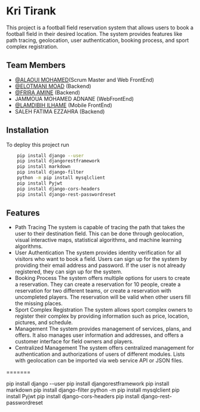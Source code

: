 # Kri Tirank

This project is a football field reservation system that allows users to book a football field in their desired location. The system provides features like path tracing, geolocation, user authentication, booking process, and sport complex registration.


## Team Members

- [@ALAOUI MOHAMED](https://github.com/TheRealMoro)(Scrum Master and Web FrontEnd) 
- [@ELOTMANI MOAD](https://github.com/MEO666) (Backend) 
- [@FRIRA AMINE](https://github.com/f-amine) (Backend)
- JAMMOUA MOHAMED ADNANE (WebFrontEnd)
- [@LAMDIBIH ILHAME](https://github.com/ilhamelamdibih) (Mobile FrontEnd)
- SALEH FATIMA EZZAHRA (Backend)



## Installation

To deploy this project run

```bash
    pip install django --user
    pip install djangorestframework
    pip install markdown
    pip install django-filter
    python -m pip install mysqlclient
    pip install Pyjwt
    pip install django-cors-headers
    pip install django-rest-passwordreset

```


## Features

- Path Tracing
The system is capable of tracing the path that takes the user to their destination field. This can be done through geolocation, visual interactive maps, statistical algorithms, and machine learning algorithms.
- User Authentication
The system provides identity verification for all visitors who want to book a field. Users can sign up for the system by providing their email address and password. If the user is not already registered, they can sign up for the system.
- Booking Process
The system offers multiple options for users to create a reservation. They can create a reservation for 10 people, create a reservation for two different teams, or create a reservation with uncompleted players. The reservation will be valid when other users fill the missing places.
- Sport Complex Registration
The system allows sport complex owners to register their complex by providing information such as price, location, pictures, and schedule.
- Management
The system provides management of services, plans, and offers. It also manages user information and addresses, and offers a customer interface for field owners and players.
- Centralized Management
The system offers centralized management for authentication and authorizations of users of different modules. Lists with geolocation can be imported via web service API or JSON files.

=======

pip install django --user
pip install djangorestframework
pip install markdown
pip install django-filter
python -m pip install mysqlclient
pip install Pyjwt
pip install django-cors-headers
pip install django-rest-passwordreset


